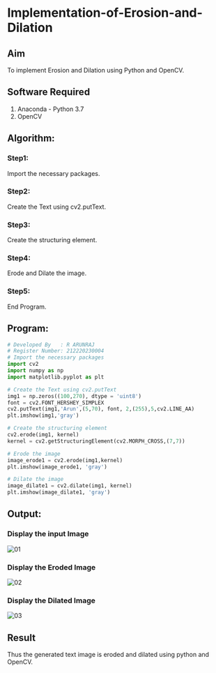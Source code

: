 # Implementation-of-Erosion-and-Dilation
## Aim
To implement Erosion and Dilation using Python and OpenCV.
## Software Required
1. Anaconda - Python 3.7
2. OpenCV
## Algorithm:
### Step1:
Import the necessary packages.
### Step2:
Create the Text using cv2.putText.
### Step3:
Create the structuring element.
### Step4:
Erode and Dilate the image.
### Step5:
End Program.
## Program:
``` Python
# Developed By   : R ARUNRAJ
# Register Number: 212220230004
# Import the necessary packages
import cv2
import numpy as np
import matplotlib.pyplot as plt

# Create the Text using cv2.putText
img1 = np.zeros((100,270), dtype = 'uint8')
font = cv2.FONT_HERSHEY_SIMPLEX
cv2.putText(img1,'Arun',(5,70), font, 2,(255),5,cv2.LINE_AA)
plt.imshow(img1,'gray')

# Create the structuring element
cv2.erode(img1, kernel)
kernel = cv2.getStructuringElement(cv2.MORPH_CROSS,(7,7))

# Erode the image
image_erode1 = cv2.erode(img1,kernel)
plt.imshow(image_erode1, 'gray')

# Dilate the image
image_dilate1 = cv2.dilate(img1, kernel)
plt.imshow(image_dilate1, 'gray')
```
## Output:
### Display the input Image
![01](https://user-images.githubusercontent.com/75235747/169687674-013d5012-ede3-4006-968e-7dcafa1ad94a.JPG)
### Display the Eroded Image
![02](https://user-images.githubusercontent.com/75235747/169687684-098631c1-fd5a-4936-a30a-ba72efede5a6.JPG)
### Display the Dilated Image
![03](https://user-images.githubusercontent.com/75235747/169687700-fd3fa97a-e82a-418a-b002-8692cd01394e.JPG)
## Result
Thus the generated text image is eroded and dilated using python and OpenCV.
